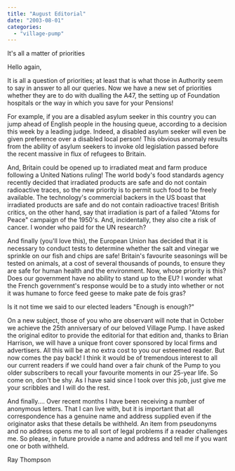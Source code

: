 ```yaml
---
title: "August Editorial"
date: "2003-08-01"
categories: 
  - "village-pump"
---
```


It's all a matter of priorities

Hello again,

It is all a question of priorities; at least that is what those in Authority seem to say in answer to all our queries. Now we have a new set of priorities whether they are to do with dualling the A47, the setting up of Foundation hospitals or the way in which you save for your Pensions!

For example, if you are a disabled asylum seeker in this country you can jump ahead of English people in the housing queue, according to a decision this week by a leading judge. Indeed, a disabled asylum seeker will even be given preference over a disabled local person! This obvious anomaly results from the ability of asylum seekers to invoke old legislation passed before the recent massive in flux of refugees to Britain.

And, Britain could be opened up to irradiated meat and farm produce following a United Nations ruling! The world body's food standards agency recently decided that irradiated products are safe and do not contain radioactive traces, so the new priority is to permit such food to be freely available. The technology's commercial backers in the US boast that irradiated products are safe and do not contain radioactive traces! British critics, on the other hand, say that irradiation is part of a failed "Atoms for Peace" campaign of the 1950's. And, incidentally, they also cite a risk of cancer. I wonder who paid for the UN research?

And finally (you'll love this), the European Union has decided that it is necessary to conduct tests to determine whether the salt and vinegar we sprinkle on our fish and chips are safe! Britain's favourite seasonings will be tested on animals, at a cost of several thousands of pounds, to ensure they are safe for human health and the environment. Now, whose priority is this? Does our government have no ability to stand up to the EU? I wonder what the French government's response would be to a study into whether or not it was humane to force feed geese to make pate de fois gras?

Is it not time we said to our elected leaders "Enough is enough?"

On a new subject, those of you who are observant will note that in October we achieve the 25th anniversary of our beloved Village Pump. I have asked the original editor to provide the editorial for that edition and, thanks to Brian Harrison, we will have a unique front cover sponsored by local firms and advertisers. All this will be at no extra cost to you our esteemed reader. But now comes the pay back! I think it would be of tremendous interest to all our current readers if we could hand over a fair chunk of the Pump to you older subscribers to recall your favourite moments in our 25-year life. So come on, don't be shy. As I have said since I took over this job, just give me your scribbles and I will do the rest.

And finally.... Over recent months I have been receiving a number of anonymous letters. That I can live with, but it is important that all correspondence has a genuine name and address supplied even if the originator asks that these details be withheld. An item from pseudonyms and no address opens me to all sort of legal problems if a reader challenges me. So please, in future provide a name and address and tell me if you want one or both withheld.

Ray Thompson

